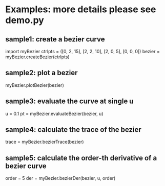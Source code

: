 # Examples: more details please see demo.py

## sample1: create a bezier curve
import myBezier
ctrlpts = ([0, 2, 15], [2, 2, 10], [2, 0, 5], [0, 0, 0])
bezier = myBezier.createBezier(ctrlpts)

## sample2: plot a bezier
myBezier.plotBezier(bezier)

## sample3: evaluate the curve at single u
u = 0.1
pt = myBezier.evaluateBezier(bezier, u)

## sample4: calculate the trace of the bezier
trace = myBezier.bezierTrace(bezier)

## sample5: calculate the order-th derivative of a bezier curve
order = 5
der = myBezier.bezierDer(bezier, u, order)

